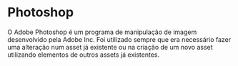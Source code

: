 
# Photoshop

O Adobe Photoshop é um programa de manipulação de imagem desenvolvido pela Adobe Inc. Foi utilizado sempre que era necessário fazer uma alteração num asset já existente ou na criação de um novo asset utilizando elementos de outros assets já existentes.
